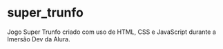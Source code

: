 # super_trunfo
 Jogo Super Trunfo criado com uso de HTML, CSS e JavaScript durante a Imersão Dev da Alura.
